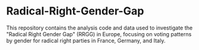 # Radical-Right-Gender-Gap
This repository contains the analysis code and data used to investigate the "Radical Right Gender Gap" (RRGG) in Europe, focusing on voting patterns by gender for radical right parties in France, Germany, and Italy.
